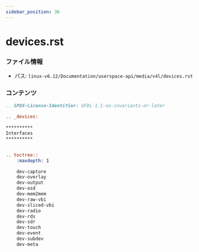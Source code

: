 ```yaml
---
sidebar_position: 36
---
```

# devices.rst

### ファイル情報

- パス: `linux-v6.12/Documentation/userspace-api/media/v4l/devices.rst`

### コンテンツ

```rst
.. SPDX-License-Identifier: GFDL-1.1-no-invariants-or-later

.. _devices:

**********
Interfaces
**********


.. toctree::
    :maxdepth: 1

    dev-capture
    dev-overlay
    dev-output
    dev-osd
    dev-mem2mem
    dev-raw-vbi
    dev-sliced-vbi
    dev-radio
    dev-rds
    dev-sdr
    dev-touch
    dev-event
    dev-subdev
    dev-meta

```
